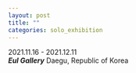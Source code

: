 ```yaml
---
layout: post
title: ""
categories: solo_exhibition
---
```


2021.11.16 - 2021.12.11<br>
***Eul Gallery*** Daegu, Republic of Korea<br>

<img srcset="
https://dlytasy0vre7p.cloudfront.net/211116_Eul_Gallery/1_1149x1000.jpg 1149w,
https://dlytasy0vre7p.cloudfront.net/211116_Eul_Gallery/1_2297x2000.jpg 2297w,
https://dlytasy0vre7p.cloudfront.net/211116_Eul_Gallery/1_4594x4000.jpg 4594w
" alt="">

<img srcset="
https://dlytasy0vre7p.cloudfront.net/211116_Eul_Gallery/2_1772x3000.jpg 1772w,
https://dlytasy0vre7p.cloudfront.net/211116_Eul_Gallery/2_3544x6000.jpg 3544w,
https://dlytasy0vre7p.cloudfront.net/211116_Eul_Gallery/2_886x1500.jpg 886w
" alt="">

<img srcset="
https://dlytasy0vre7p.cloudfront.net/211116_Eul_Gallery/3_1727x1776.jpg 1727w,
https://dlytasy0vre7p.cloudfront.net/211116_Eul_Gallery/3_3453x3552.jpg 3453w,
https://dlytasy0vre7p.cloudfront.net/211116_Eul_Gallery/3_863x888.jpg 863w
" alt="">

<img srcset="
https://dlytasy0vre7p.cloudfront.net/211116_Eul_Gallery/4_1441x1408.jpg 1441w,
https://dlytasy0vre7p.cloudfront.net/211116_Eul_Gallery/4_2881x2816.jpg 2881w,
https://dlytasy0vre7p.cloudfront.net/211116_Eul_Gallery/4_720x704.jpg 720w
" alt="">

<img srcset="
https://dlytasy0vre7p.cloudfront.net/211116_Eul_Gallery/5_1706x2856.jpg 1706w,
https://dlytasy0vre7p.cloudfront.net/211116_Eul_Gallery/5_3412x5711.jpg 3412w,
https://dlytasy0vre7p.cloudfront.net/211116_Eul_Gallery/5_853x1428.jpg 853w
" alt="">

<img srcset="
https://dlytasy0vre7p.cloudfront.net/211116_Eul_Gallery/5-1_1500x1000.jpg 1500w,
https://dlytasy0vre7p.cloudfront.net/211116_Eul_Gallery/5-1_3000x2000.jpg 3000w,
https://dlytasy0vre7p.cloudfront.net/211116_Eul_Gallery/5-1_6000x4000.jpg 6000w
" alt="">

<img srcset="
https://dlytasy0vre7p.cloudfront.net/211116_Eul_Gallery/6_1040x1000.jpg 1040w,
https://dlytasy0vre7p.cloudfront.net/211116_Eul_Gallery/6_2079x2000.jpg 2079w,
https://dlytasy0vre7p.cloudfront.net/211116_Eul_Gallery/6_4158x4000.jpg 4158w
" alt="">

<img srcset="
https://dlytasy0vre7p.cloudfront.net/211116_Eul_Gallery/6-1_1500x1000.jpg 1500w,
https://dlytasy0vre7p.cloudfront.net/211116_Eul_Gallery/6-1_3000x2000.jpg 3000w,
https://dlytasy0vre7p.cloudfront.net/211116_Eul_Gallery/6-1_6000x4000.jpg 6000w
" alt="">

<img srcset="
https://dlytasy0vre7p.cloudfront.net/211116_Eul_Gallery/7_1057x1000.jpg 1057w,
https://dlytasy0vre7p.cloudfront.net/211116_Eul_Gallery/7_2113x2000.jpg 2113w,
https://dlytasy0vre7p.cloudfront.net/211116_Eul_Gallery/7_4226x4000.jpg 4226w
" alt="">

<img srcset="
https://dlytasy0vre7p.cloudfront.net/211116_Eul_Gallery/8_1220x919.jpg 1220w,
https://dlytasy0vre7p.cloudfront.net/211116_Eul_Gallery/8_2439x1838.jpg 2439w,
https://dlytasy0vre7p.cloudfront.net/211116_Eul_Gallery/8_4878x3675.jpg 4878w
" alt="">

<img srcset="
https://dlytasy0vre7p.cloudfront.net/211116_Eul_Gallery/9_1349x972.jpg 1349w,
https://dlytasy0vre7p.cloudfront.net/211116_Eul_Gallery/9_2698x1945.jpg 2698w,
https://dlytasy0vre7p.cloudfront.net/211116_Eul_Gallery/9_5396x3889.jpg 5396w
" alt="">

<img srcset="
https://dlytasy0vre7p.cloudfront.net/211116_Eul_Gallery/10_1346x914.jpg 1346w,
https://dlytasy0vre7p.cloudfront.net/211116_Eul_Gallery/10_2692x1828.jpg 2692w,
https://dlytasy0vre7p.cloudfront.net/211116_Eul_Gallery/10_5384x3655.jpg 5384w
" alt="">

<img srcset="
https://dlytasy0vre7p.cloudfront.net/211116_Eul_Gallery/11_1376x980.jpg 1376w,
https://dlytasy0vre7p.cloudfront.net/211116_Eul_Gallery/11_2751x1960.jpg 2751w,
https://dlytasy0vre7p.cloudfront.net/211116_Eul_Gallery/11_5502x3920.jpg 5502w
" alt="">

<img srcset="
https://dlytasy0vre7p.cloudfront.net/211116_Eul_Gallery/12_1500x1000.jpg 1500w,
https://dlytasy0vre7p.cloudfront.net/211116_Eul_Gallery/12_3000x2000.jpg 3000w,
https://dlytasy0vre7p.cloudfront.net/211116_Eul_Gallery/12_6000x4000.jpg 6000w
" alt="">

<img srcset="
https://dlytasy0vre7p.cloudfront.net/211116_Eul_Gallery/12-1_1500x1000.jpg 1500w,
https://dlytasy0vre7p.cloudfront.net/211116_Eul_Gallery/12-1_3000x2000.jpg 3000w,
https://dlytasy0vre7p.cloudfront.net/211116_Eul_Gallery/12-1_6000x4000.jpg 6000w
" alt="">

<img srcset="
https://dlytasy0vre7p.cloudfront.net/211116_Eul_Gallery/13_1936x984.jpg 1936w,
https://dlytasy0vre7p.cloudfront.net/211116_Eul_Gallery/13_3871x1968.jpg 3871w,
https://dlytasy0vre7p.cloudfront.net/211116_Eul_Gallery/13_7742x3935.jpg 7742w
" alt="">

<img srcset="
https://dlytasy0vre7p.cloudfront.net/211116_Eul_Gallery/14_1500x1000.jpg 1500w,
https://dlytasy0vre7p.cloudfront.net/211116_Eul_Gallery/14_3000x2000.jpg 3000w,
https://dlytasy0vre7p.cloudfront.net/211116_Eul_Gallery/14_6000x4000.jpg 6000w
" alt="">